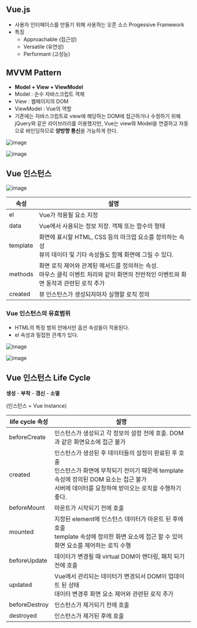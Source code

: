 ## Vue.js

- 사용자 인터페이스를 만들기 위해 사용하는 오픈 소스 Progessive Framework
- 특징
  - Approachable (접근성)
  - Versatile (유연성)
  - Performant (고성능)

## MVVM Pattern

- **Model + View + ViewModel**
- Model : 순수 자바스크립트 객체
- View : 웹페이지의 DOM
- ViewModel : Vue의 역할
- 기존에는 자바스크립트로 view에 해당하는 DOM에 접근하거나 수정하기 위해 jQuery와 같은 라이브러리를 이용했지만, Vue는 view와 Model을 연결하고 자동으로 바인딩하므로 **양방향 통신**을 가능하게 한다.

![image](https://user-images.githubusercontent.com/67090601/140871313-a2c179b0-f510-44c6-908c-03394f605c45.png)

![image](https://user-images.githubusercontent.com/67090601/140871357-7b8186b1-7176-4385-a10d-a829b818e549.png)

## Vue 인스턴스

![image](https://user-images.githubusercontent.com/67090601/140871422-3504ec42-6feb-4dc5-adc9-3b6910504e9d.png)

| 속성     | 설명                                                         |
| -------- | ------------------------------------------------------------ |
| el       | Vue가 적용될 요소 지정                                       |
| data     | Vue에서 사용되는 정보 저장. 객체 또는 함수의 형태            |
| template | 화면에 표시할 HTML, CSS 등의 마크업 요소를 정의하는 속성<br />뷰의 데이터 및 기타 속성들도 함께 화면에 그릴 수 있다. |
| methods  | 화면 로직 제어와 관계된 메서드를 정의하는 속성.<br />마우스 클릭 이벤트 처리와 같이 화면의 전반적인 이벤트와 화면 동작과 관련된 로직 추가 |
| created  | 뷰 인스턴스가 생성되자마자 실행할 로직 정의                  |

### Vue 인스턴스의 유효범위

- HTML의 특정 범위 안에서만 옵션 속성들이 적용된다.
- el 속성과 밀접한 관계가 있다.

![image](https://user-images.githubusercontent.com/67090601/140871783-3df0393e-8b56-4d48-86f6-be6ecb2787c7.png)

![image](https://user-images.githubusercontent.com/67090601/140871943-89dc1292-3ce5-4b81-bcf0-9dbc58820273.png)

## Vue 인스턴스 Life Cycle

**생성** - **부착** - **갱신** - **소멸**

(인스턴스 = Vue Instance)

| life cycle 속성 | 설명                                                         |
| --------------- | ------------------------------------------------------------ |
| beforeCreate    | 인스턴스가 생성되고 각 정보의 설정 전에 호출. DOM과 같은 화면요소에 접근 불가 |
| created         | 인스턴스가 생성된 후 데이터들의 설정이 완료된 후 호출<br />인스턴스가 화면에 부착되기 전이기 때문에 template 속성에 정의된 DOM 요소는 접근 불가<br />서버에 데이터를 요청하여 받아오는 로직을 수행하기 좋다. |
| beforeMount     | 마운트가 시작되기 전에 호출                                  |
| mounted         | 지정된 element에 인스턴스 데이터가 마운트 된 후에 호출<br />template 속성에 정의한 화면 요소에 접근 할 수 있어 화면 요소를 제어하는 로직 수행 |
| beforeUpdate    | 데이터가 변경될 때 virtual DOM이 랜더링, 패치 되기 전에 호출 |
| updated         | Vue에서 관리되는 데이터가 변경되서 DOM이 업데이트 된 상태<br />데이터 변경후 화면 요소 제어와 관련된 로직 추가 |
| beforeDestroy   | 인스턴스가 제거되기 전에 호출                                |
| destroyed       | 인스턴스가 제거된 후에 호출                                  |



